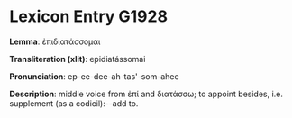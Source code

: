 # Lexicon Entry G1928

**Lemma**: ἐπιδιατάσσομαι

**Transliteration (xlit)**: epidiatássomai

**Pronunciation**: ep-ee-dee-ah-tas'-som-ahee

**Description**:
middle voice from ἐπί and διατάσσω; to appoint besides, i.e. supplement (as a codicil):--add to.
